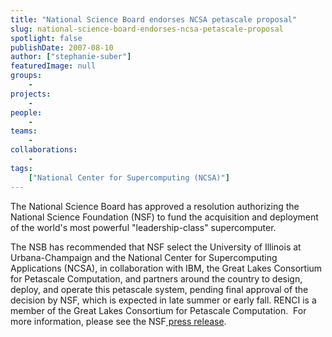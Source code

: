 ```yaml
---
title: "National Science Board endorses NCSA petascale proposal"
slug: national-science-board-endorses-ncsa-petascale-proposal
spotlight: false
publishDate: 2007-08-10
author: ["stephanie-suber"]
featuredImage: null
groups:
    - 
projects:
    - 
people:
    - 
teams: 
    - 
collaborations:
    - 
tags:
    ["National Center for Supercomputing (NCSA)"]
---
```

The National Science Board has approved a resolution authorizing the National Science Foundation (NSF) to fund the acquisition and deployment of the world's most powerful "leadership-class" supercomputer.



The NSB has recommended that NSF select the University of Illinois at Urbana-Champaign and the National Center for Supercomputing Applications (NCSA), in collaboration with IBM, the Great Lakes Consortium for Petascale Computation, and partners around the country to design, deploy, and operate this petascale system, pending final approval of the decision by NSF, which is expected in late summer or early fall. RENCI is a member of the Great Lakes Consortium for Petascale Computation.  For more information, please see the NSF<a href="http://www.nsf.gov/news/news_summ.jsp?cntn_id=109850&amp;org=OCI&amp;from=news" target="_blank"> press release</a>.
